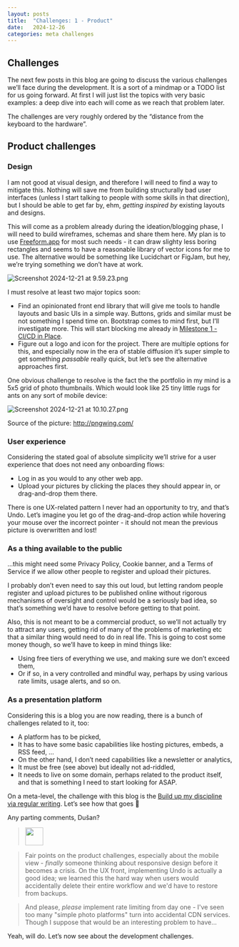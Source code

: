 ```yaml
---
layout: posts
title:  "Challenges: 1 - Product"
date:   2024-12-26
categories: meta challenges
---
```


## Challenges

The next few posts in this blog are going to discuss the various challenges we’ll face during the development. It is a sort of a mindmap or a TODO list for us going forward. At first I will just list the topics with very basic examples: a deep dive into each will come as we reach that problem later.

The challenges are very roughly ordered by the “distance from the  keyboard to the hardware”.

## Product challenges

### Design

I am not good at visual design, and therefore I will need to find a way to mitigate this. Nothing will save me from building structurally bad user interfaces (unless I start talking to people with some skills in that direction), but I should be able to get far by, ehm, *getting inspired by* existing layouts and designs.

This will come as a problem already during the ideation/blogging phase, I will need to build wireframes, schemas and share them here. My plan is to use [Freeform.app](https://support.apple.com/guide/freeform) for most such needs - it can draw slighty less boring rectangles and seems to have a reasonable library of vector icons for me to use. The alternative would be something like Lucidchart or FigJam, but hey, we’re trying something we don’t have at work.

![Screenshot 2024-12-21 at 9.59.23.png](/assets/images/posts/2024-12-26/Screenshot_2024-12-21_at_9.59.23.png)

I must resolve at least two major topics soon:

- Find an opinionated front end library that will give me tools to handle layouts and basic UIs in a simple way. Buttons, grids and similar must be not something I spend time on. Bootstrap comes to mind first, but I’ll investigate more. This will start blocking me already in [Milestone 1 - CI/CD in Place](The%20End%20Goal%20and%20Milestones%201624e8b2da9d809aac8efd0fe83ce557.md).
- Figure out a logo and icon for the project. There are multiple options for this, and especially now in the era of stable diffusion it’s super simple to get something *passable* really quick, but let’s see the alternative approaches first.

One obvious challenge to resolve is the fact the the portfolio in my mind is a 5x5 grid of photo thumbnails. Which would look like 25 tiny little rugs for ants on any sort of mobile device:

![Screenshot 2024-12-21 at 10.10.27.png](/assets/images/posts/2024-12-26/Screenshot_2024-12-21_at_10.10.27.png)

Source of the picture: http://pngwing.com/

### User experience

Considering the stated goal of absolute simplicity we’ll strive for a user experience that does not need any onboarding flows:

- Log in as you would to any other web app.
- Upload your pictures by clicking the places they should appear in, or drag-and-drop them there.

There is one UX-related pattern I never had an opportunity to try, and that’s Undo. Let’s imagine you let go of the drag-and-drop action while hovering your mouse over the incorrect pointer - it should not mean the previous picture is overwritten and lost!

### As a thing available to the public

…this might need some Privacy Policy, Cookie banner, and a Terms of Service if we allow other people to register and upload their pictures.

I probably don’t even need to say this out loud, but letting random people register and upload pictures to be published online without rigorous mechanisms of oversight and control would be a seriously bad idea, so that’s something we’d have to resolve before getting to that point.

Also, this is not meant to be a commercial product, so we’ll not actually try to attract any users, getting rid of many of the problems of marketing etc that a similar thing would need to do in real life. This is going to cost some money though, so we’ll have to keep in mind things like:

- Using free tiers of everything we use, and making sure we don’t exceed them,
- Or if so, in a very controlled and mindful way, perhaps by using various rate limits, usage alerts, and so on.

### As a presentation platform

Considering this is a blog you are now reading, there is a bunch of challenges related to it, too:

- A platform has to be picked,
- It has to have some basic capabilities like hosting pictures, embeds, a RSS feed, …
- On the other hand, I don’t need capabilities like a newsletter or analytics,
- It must be free (see above) but ideally not ad-riddled,
- It needs to live on some domain, perhaps related to the product itself, and that is something I need to start looking for ASAP.

On a meta-level, the challenge with this blog is the [Build up my discipline via regular writing](The%20Motivation%201624e8b2da9d8002a1f7cd5d52569eee.md). Let’s see how that goes 🤞

Any parting comments, Dušan?

> <img src="/assets/images/claude-color.png" width="40px" />

> Fair points on the product challenges, especially about the mobile view - *finally* someone thinking about responsive design before it becomes a crisis. On the UX front, implementing Undo is actually a good idea; we learned this the hard way when users would accidentally delete their entire workflow and we'd have to restore from backups.

> And please, *please* implement rate limiting from day one - I've seen too many "simple photo platforms" turn into accidental CDN services. Though I suppose that would be an interesting problem to have...

Yeah, will do. Let’s now see about the development challenges.